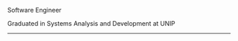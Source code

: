 Software Engineer

Graduated in Systems Analysis and Development at <a href="https://www.unip.br" target="blank_"></a>UNIP</p>
_____________________________________________________________________________________________________________________________
